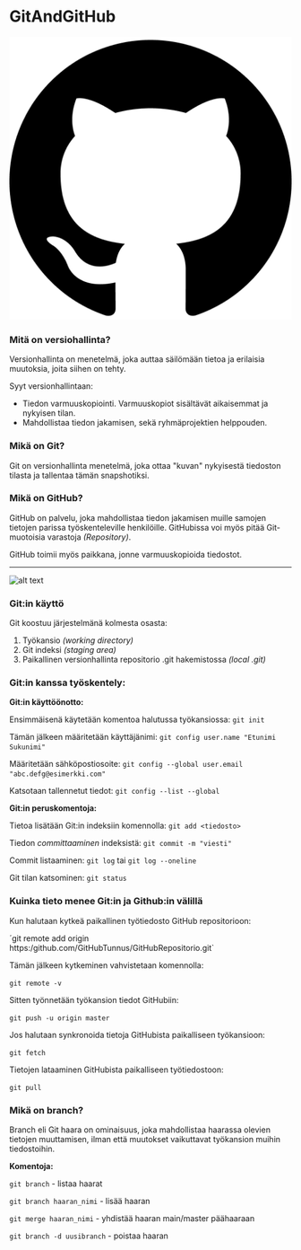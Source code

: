 # GitAndGitHub

![alt text](githublogo.png)


### Mitä on versiohallinta? 


Versionhallinta on menetelmä, joka auttaa säilömään tietoa ja erilaisia muutoksia, joita siihen on tehty. 

Syyt versionhallintaan:

- Tiedon varmuuskopiointi. Varmuuskopiot sisältävät aikaisemmat ja nykyisen tilan.
- Mahdollistaa tiedon jakamisen, sekä ryhmäprojektien helppouden.


### Mikä on Git?


Git on versionhallinta menetelmä, joka ottaa "kuvan" nykyisestä tiedoston tilasta ja tallentaa tämän snapshotiksi.


### Mikä on GitHub?


GitHub on palvelu, joka mahdollistaa tiedon jakamisen muille samojen tietojen parissa työskenteleville henkilöille. GitHubissa voi myös pitää Git-muotoisia varastoja *(Repository)*.

GitHub toimii myös paikkana, jonne varmuuskopioida tiedostot. 

---

![alt text](.jpg)


### Git:in käyttö


Git koostuu järjestelmänä kolmesta osasta:

1. Työkansio *(working directory)*
2. Git indeksi *(staging area)*
3. Paikallinen versionhallinta repositorio .git hakemistossa *(local .git)*


### Git:in kanssa työskentely:


**Git:in käyttöönotto:**

Ensimmäisenä käytetään komentoa halutussa työkansiossa: `git init`

Tämän jälkeen määritetään käyttäjänimi: `git config user.name "Etunimi Sukunimi"`

Määritetään sähköpostiosoite: `git config --global user.email "abc.defg@esimerkki.com"`

Katsotaan tallennetut tiedot: `git config --list --global`


**Git:in peruskomentoja:**

Tietoa lisätään Git:in indeksiin komennolla: `git add <tiedosto>`

Tiedon *committaaminen* indeksistä: `git commit -m "viesti"`

Commit listaaminen: `git log` tai `git log --oneline`

Git tilan katsominen: `git status`


### Kuinka tieto menee Git:in ja Github:in välillä

Kun halutaan kytkeä paikallinen työtiedosto GitHub repositorioon:

´git remote add origin https:/github.com/GitHubTunnus/GitHubRepositorio.git`

Tämän jälkeen kytkeminen vahvistetaan komennolla:

`git remote -v`

Sitten työnnetään työkansion tiedot GitHubiin:

`git push -u origin master`


Jos halutaan synkronoida tietoja GitHubista paikalliseen työkansioon:

`git fetch`

Tietojen lataaminen GitHubista paikalliseen työtiedostoon:

`git pull`



### Mikä on branch?

Branch eli Git haara on ominaisuus, joka mahdollistaa haarassa olevien tietojen muuttamisen, ilman että muutokset vaikuttavat työkansion muihin tiedostoihin.

**Komentoja:**

`git branch` - listaa haarat

`git branch haaran_nimi` - lisää haaran

`git merge haaran_nimi` - yhdistää haaran main/master päähaaraan

`git branch -d uusibranch` - poistaa haaran

